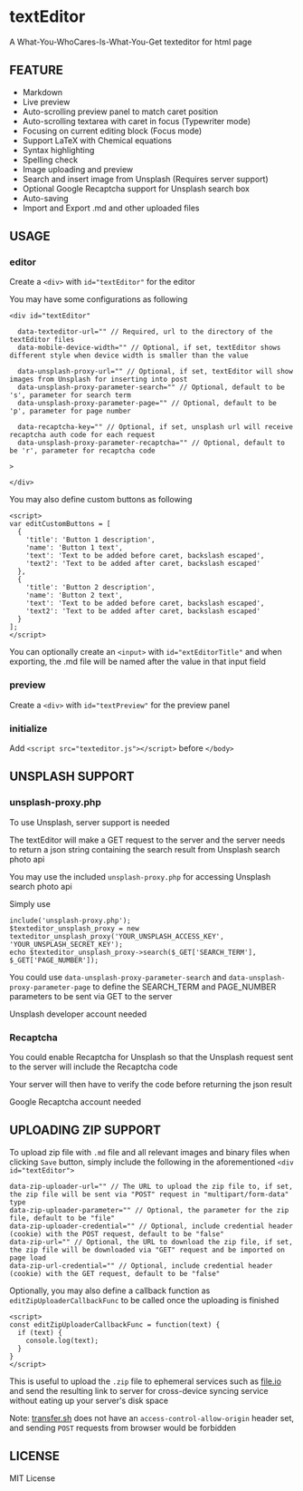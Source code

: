 # textEditor

A What-You-WhoCares-Is-What-You-Get texteditor for html page

## FEATURE

- Markdown
- Live preview
- Auto-scrolling preview panel to match caret position
- Auto-scrolling textarea with caret in focus (Typewriter mode)
- Focusing on current editing block (Focus mode)
- Support LaTeX with Chemical equations
- Syntax highlighting
- Spelling check
- Image uploading and preview
- Search and insert image from Unsplash (Requires server support)
- Optional Google Recaptcha support for Unsplash search box
- Auto-saving
- Import and Export .md and other uploaded files

## USAGE

### editor

Create a `<div>` with `id="textEditor"` for the editor

You may have some configurations as following

```
<div id="textEditor"

  data-texteditor-url="" // Required, url to the directory of the textEditor files
  data-mobile-device-width="" // Optional, if set, textEditor shows different style when device width is smaller than the value

  data-unsplash-proxy-url="" // Optional, if set, textEditor will show images from Unsplash for inserting into post
  data-unsplash-proxy-parameter-search="" // Optional, default to be 's', parameter for search term
  data-unsplash-proxy-parameter-page="" // Optional, default to be 'p', parameter for page number

  data-recaptcha-key="" // Optional, if set, unsplash url will receive recaptcha auth code for each request
  data-unsplash-proxy-parameter-recaptcha="" // Optional, default to be 'r', parameter for recaptcha code

>

</div>
```

You may also define custom buttons as following

```
<script>
var editCustomButtons = [
  {
    'title': 'Button 1 description',
    'name': 'Button 1 text',
    'text': 'Text to be added before caret, backslash escaped',
    'text2': 'Text to be added after caret, backslash escaped'
  },
  {
    'title': 'Button 2 description',
    'name': 'Button 2 text',
    'text': 'Text to be added before caret, backslash escaped',
    'text2': 'Text to be added after caret, backslash escaped'
  }
];
</script>
```

You can optionally create an `<input>` with `id="extEditorTitle"` and when exporting, the .md file will be named after the value in that input field

### preview

Create a `<div>` with `id="textPreview"` for the preview panel

### initialize

Add `<script src="texteditor.js"></script>` before `</body>`

## UNSPLASH SUPPORT

### unsplash-proxy.php

To use Unsplash, server support is needed

The textEditor will make a GET request to the server and the server needs to return a json string containing the search result from Unsplash search photo api

You may use the included `unsplash-proxy.php` for accessing Unsplash search photo api

Simply use
```
include('unsplash-proxy.php');
$texteditor_unsplash_proxy = new texteditor_unsplash_proxy('YOUR_UNSPLASH_ACCESS_KEY', 'YOUR_UNSPLASH_SECRET_KEY');
echo $texteditor_unsplash_proxy->search($_GET['SEARCH_TERM'], $_GET['PAGE_NUMBER']);
```

You could use `data-unsplash-proxy-parameter-search` and `data-unsplash-proxy-parameter-page` to define the SEARCH_TERM and PAGE_NUMBER parameters to be sent via GET to the server

Unsplash developer account needed

### Recaptcha

You could enable Recaptcha for Unsplash so that the Unsplash request sent to the server will include the Recaptcha code

Your server will then have to verify the code before returning the json result

Google Recaptcha account needed

## UPLOADING ZIP SUPPORT

To upload zip file with `.md` file and all relevant images and binary files when clicking `Save` button, simply include the following in the aforementioned `<div id="textEditor">`
```
data-zip-uploader-url="" // The URL to upload the zip file to, if set, the zip file will be sent via "POST" request in "multipart/form-data" type
data-zip-uploader-parameter="" // Optional, the parameter for the zip file, default to be "file"
data-zip-uploader-credential="" // Optional, include credential header (cookie) with the POST request, default to be "false"
data-zip-url="" // Optional, the URL to download the zip file, if set, the zip file will be downloaded via "GET" request and be imported on page load
data-zip-url-credential="" // Optional, include credential header (cookie) with the GET request, default to be "false"
```

Optionally, you may also define a callback function as `editZipUploaderCallbackFunc` to be called once the uploading is finished

```
<script>
const editZipUploaderCallbackFunc = function(text) {
  if (text) {
    console.log(text);
  }
}
</script>
```

This is useful to upload the `.zip` file to ephemeral services such as [file.io](https://file.io) and send the resulting link to server for cross-device syncing service without eating up your server's disk space

Note: [transfer.sh](https://transfer.sh) does not have an `access-control-allow-origin` header set, and sending `POST` requests from browser would be forbidden

## LICENSE

MIT License

